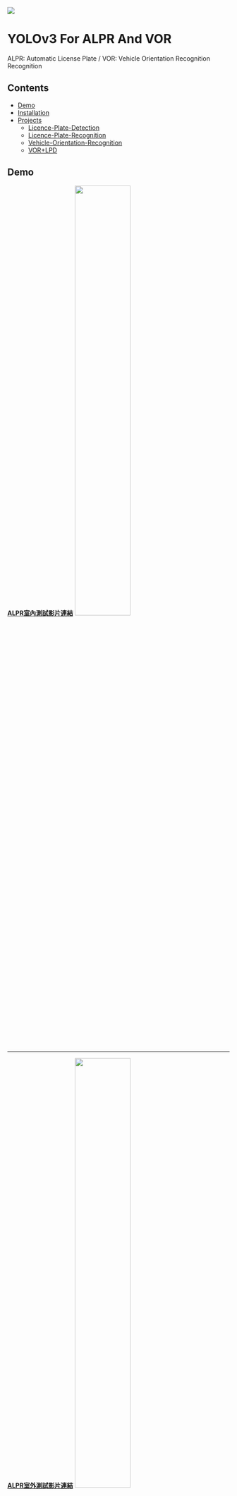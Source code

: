 [![](https://i.imgur.com/V9L34qE.png)](http://ncrl.nctu.edu.tw)
# YOLOv3 For ALPR And VOR
ALPR: Automatic License Plate  / VOR: Vehicle Orientation Recognition Recognition
## Contents
+ [Demo](#Demo)
+ [Installation](#Installation)
+ [Projects](#Projects)
  + [Licence-Plate-Detection](#Licence-Plate-Detection)
  + [Licence-Plate-Recognition](#Licence-Plate-Recognition)
  + [Vehicle-Orientation-Recognition](#Vehicle-Orientation-Recognition)
  + [VOR+LPD](#VOR+LPD)
## Demo

**[ALPR室內測試影片連結](https://www.youtube.com/watch?v=fkOfiv5M6co)**
<img src="https://i.imgur.com/7vC1mX4.png" width=50% height="50%" />

---
**[ALPR室外測試影片連結](https://youtu.be/6XFVttX3pAU?t=10)**
<img src="https://i.imgur.com/RcfgStm.png" width=50% height="50%" />

---
**[模型車姿態辨識影片連結](https://www.youtube.com/watch?v=cGhPUM9HWag&t=10s)**
<img src="https://i.imgur.com/JHLEKpp.png" width=50% height="50%" />

---
**[驗證姿態辨識影片連結](https://www.youtube.com/watch?v=RME7ldMSddQ&t=3)**
<img src="https://i.imgur.com/OJuFdih.png" width=50% height="50%" />

---
**[ALPR+IBVS+VOR](https://youtu.be/uX_UBp0ZFNk)**
<img src="https://i.imgur.com/baNtXRU.png" width=50% height="50%" />

---
## Installation
+ [Install ROS](http://wiki.ros.org/ROS/Installation)(Not necessary for train/valid)
+ Install ROS camera package(Not necessary for train/valid)
```sh
(sudo) apt-get install ros-$version-usb-cam
(sudo) apt-get install ros-$version-cv-bridge
```
+ Download Source Code
```sh
git clone https://github.com/n8886919/YOLO
```
+ Install Dependencies

如果不是使用CUDA10,請將requirements.txt 中mxnet-cu100改成對應版本
(ex: CUDA9.2->mxnet-cu92)
```sh
# use Conda(optional)
conda create --name yolo_test python=2.7 pip
conda activate yolo_test
# then
cd <$git clone path>
conda install pip
pip install -r requirements.txt 
```
+ [Install pycuda](https://wiki.tiker.net/PyCuda/Installation/Linux/Ubuntu)(或是把用到他的地方都註解掉)
+ [Install tensorrt](https://docs.nvidia.com/deeplearning/sdk/tensorrt-install-guide/index.html#installing-tar)(或是把用到他的地方都註解掉)

+ [Download Test  Video](https://drive.google.com/file/d/1dYkultUic8WBqNL02yzqRZjyujPuWGA1/view?usp=sharing)
## Projects
### [Licence-Plate-Detection](https://github.com/n8886919/YOLO/tree/master/licence_plate)
預測車牌在空間中的位置與姿態,並將車牌以此姿態投影至相機平面,找出邊界框,最後將邊界框變形回長方形,以利後續辨識文字。由於需要知道車牌姿態來訓練,因此訓練資料完全以合成方式產生。
可匯出網路成ONNX格式,以TensorRT進行推斷,在[Jetson Xavier](https://www.nvidia.com/zh-tw/autonomous-machines/jetson-agx-xavier)約可達50FPS
### [Licence-Plate-Recognition](https://github.com/n8886919/YOLO/tree/master/OCR)
用於辨識車牌偵測後變形回長方形車牌的文字。
### [Vehicle-Orientation-Recognition](https://github.com/n8886919/YOLO/tree/master/car)
以[Blender合成](https://github.com/n8886919/RenderForCar)車輛訓練圖片,用於預測車輛方位角、俯角與邊界框。
### [VOR+LPD](https://github.com/n8886919/YOLO/tree/master/car_and_LP)
<!--
## Troubleshooting
if:
:::danger
[ERROR] [1552911199.414362]: bad callback: <bound method LicencePlateDetectioin._image_callback of <__main__.LicencePlateDetectioin instance at 0x7fd1aa0e1200>>
Traceback (most recent call last):
  File "/opt/ros/melodic/lib/python2.7/dist-packages/rospy/topics.py", line 750, in _invoke_callback
    cb(msg)
  File "LP_detection.py", line 460, in _image_callback
    self.img = self.bridge.imgmsg_to_cv2(img, "bgr8")
  File "/opt/ros/melodic/lib/python2.7/dist-packages/cv_bridge/core.py", line 163, in imgmsg_to_cv2
    dtype, n_channels = self.encoding_to_dtype_with_channels(img_msg.encoding)
  File "/opt/ros/melodic/lib/python2.7/dist-packages/cv_bridge/core.py", line 99, in encoding_to_dtype_with_channels
    return self.cvtype2_to_dtype_with_channels(self.encoding_to_cvtype2(encoding))
  File "/opt/ros/melodic/lib/python2.7/dist-packages/cv_bridge/core.py", line 91, in encoding_to_cvtype2
    from cv_bridge.boost.cv_bridge_boost import getCvType
ImportError: /usr/lib/x86_64-linux-gnu/libblas.so.3: undefined symbol: sgemm_thread_nn
:::
try:
```sh
sudo apt-get remove libopenblas-base
```
-->
